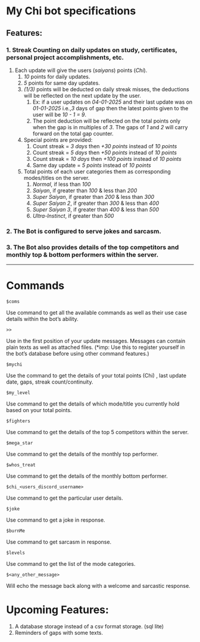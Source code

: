 # My Chi bot specifications

## Features:

 ### 1. Streak Counting on daily updates on study, certificates, personal project accomplishments, etc.

   1. Each update will give the users (*saiyans*) points (*Chi*).  
      1. *10* points for daily updates.  
      2. *5* points for same day updates.  
      3. *(1/3)* points will be deducted on daily streak misses, the deductions will be reflected on the next update by the user.  
         1. Ex:  if a user updates on *04-01-2025* and their last update was on *01-01-2025* i.e.,*3* days of gap then the latest points given to the user will be *10 - 1 = 9*.  
         2. The point deduction will be reflected on the total points only when the gap is in multiples of *3*. The gaps of *1* and *2* will carry forward on the total gap counter.   
      4. Special points are provided:  
         1. Count streak = *3 days* then *+30 points* instead of *10 points*  
         2. Count streak = *5 days* then *+50 points* instead of *10 points* 
         3. Count streak = *10 days* then *+100 points* instead of *10 points*  
         4. Same day update = *5 points* instead of *10 points*
      5. Total points of each user categories them as corresponding modes/titles on the server.  
         1. *Normal*, if less than *100*  
         2. *Saiyan*, if greater than *100* & less than *200*  
         3. *Super Saiyan*, if greater than *200* & less than *300*  
         4. *Super Saiyan 2*, if greater than *300* & less than *400*  
         5. *Super Saiyan 3*, if greater than *400* & less than *500*  
         6. *Ultra-Instinct*, if greater than *500*

 ### 2. The Bot is configured to serve jokes and sarcasm.

 ### 3. The Bot also provides details of the top competitors and monthly top & bottom performers within the server.

- - - - 
# Commands #

    $coms
   Use command to get all the available commands as well as their use case details within the bot’s ability.

    >>
   Use in the first position of your update messages. Messages can contain plain texts as well as attached files. (*imp: Use this to register yourself in the bot’s database before using other command features.)

    $mychi 
   Use the command to get the details of your total points (Chi) , last update date, gaps, streak count/continuity.
    
    $my_level
   Use command to get the details of which mode/title you currently hold based on your total points.
    
    $fighters
   Use command to get the details of the top 5 competitors within the server.

    $mega_star
   Use command to get the details of the monthly top performer.
    
    $whos_treat
   Use command to get the details of the monthly bottom performer.
    
    $chi_<users_discord_username>
   Use command to get the particular user details.
    
    $joke
   Use command to get a joke in response.
   
    $burnMe
   Use command to get sarcasm in response.
   
    $levels
   Use command to get the list of the mode categories.
    
    $<any_other_message>
   Will echo the message back along with a welcome and sarcastic response.


# Upcoming Features:
   1. A database storage instead of a csv format storage. (sql lite)
   2. Reminders of gaps with some texts.

   
